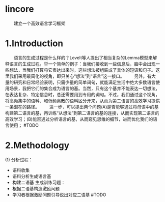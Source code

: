 # lincore
&ensp;&ensp;&ensp;&ensp;建立一个高效语言学习框架
# 1.Introduction
&ensp;&ensp;&ensp;&ensp;语言的生成过程是什么样的？Levelt等人提出了相当复杂的Lemma模型来解释语言的生成过程。举一个简单的例子：当我们接收到一些信息后，脑中会出现一些想法，当我们打算将它表达出来时，这些想法被组装成了具体的短语和句子。这里我们采用最简化的视角，即只关心“想法”到“语言”这一接口。
&ensp;&ensp;&ensp;&ensp;另外，有大量的研究和日常经验表明，只需少量的简单词句，就能满足生活中绝大多数语言使用场景，我把它们的集合成为语言的基。当然，只有这个基并不能表达一切想法，在表达复杂、特定信息时，总还需要用到专用的词句。不过，我们通过这个视角，将高频集中的语料、和低频离散的语料区分开来，从而为第二语言的高效学习提供一条潜在的路径。
&ensp;&ensp;&ensp;&ensp;进一步，可以提出两个问题(A)是否能够通过将母语中的基构建第二语言的基，再训练“从想法”到第二语言的基的连接，从而实现第二语言的高效学习；(B)能否通过分析语言的基，从而窥见思维的细节，进而优化我们的语言使用；
#TODO
# 2.Methodology
(1)
分析过程：
- 语料收集
- 语料分析生成语言基
- 构建二语基
生成训练习题：
- 根据二语基构造激励问题
- 学习者根据激励问题引导说出对应二语基
#TODO

